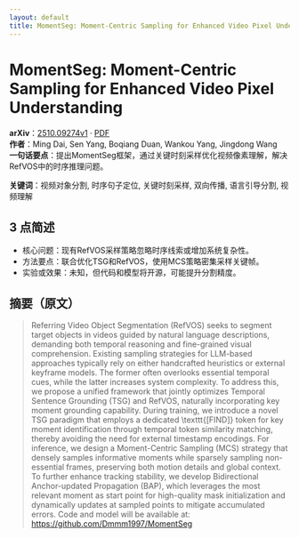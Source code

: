 ```yaml
---
layout: default
title: MomentSeg: Moment-Centric Sampling for Enhanced Video Pixel Understanding
---
```


# MomentSeg: Moment-Centric Sampling for Enhanced Video Pixel Understanding
**arXiv**：[2510.09274v1](https://arxiv.org/abs/2510.09274) · [PDF](https://arxiv.org/pdf/2510.09274.pdf)  
**作者**：Ming Dai, Sen Yang, Boqiang Duan, Wankou Yang, Jingdong Wang  
**一句话要点**：提出MomentSeg框架，通过关键时刻采样优化视频像素理解，解决RefVOS中的时序推理问题。

**关键词**：视频对象分割, 时序句子定位, 关键时刻采样, 双向传播, 语言引导分割, 视频理解

## 3 点简述
- 核心问题：现有RefVOS采样策略忽略时序线索或增加系统复杂性。
- 方法要点：联合优化TSG和RefVOS，使用MCS策略密集采样关键帧。
- 实验或效果：未知，但代码和模型将开源，可能提升分割精度。

## 摘要（原文）

> Referring Video Object Segmentation (RefVOS) seeks to segment target objects
> in videos guided by natural language descriptions, demanding both temporal
> reasoning and fine-grained visual comprehension. Existing sampling strategies
> for LLM-based approaches typically rely on either handcrafted heuristics or
> external keyframe models. The former often overlooks essential temporal cues,
> while the latter increases system complexity. To address this, we propose a
> unified framework that jointly optimizes Temporal Sentence Grounding (TSG) and
> RefVOS, naturally incorporating key moment grounding capability. During
> training, we introduce a novel TSG paradigm that employs a dedicated
> \texttt{[FIND]} token for key moment identification through temporal token
> similarity matching, thereby avoiding the need for external timestamp
> encodings. For inference, we design a Moment-Centric Sampling (MCS) strategy
> that densely samples informative moments while sparsely sampling non-essential
> frames, preserving both motion details and global context. To further enhance
> tracking stability, we develop Bidirectional Anchor-updated Propagation (BAP),
> which leverages the most relevant moment as start point for high-quality mask
> initialization and dynamically updates at sampled points to mitigate
> accumulated errors. Code and model will be available at:
> https://github.com/Dmmm1997/MomentSeg

